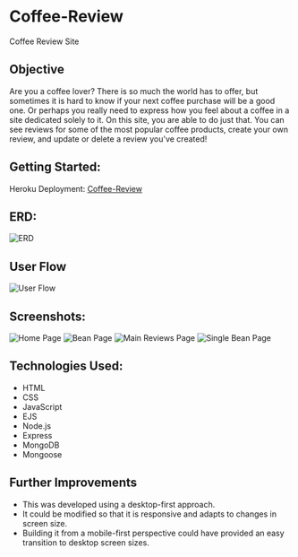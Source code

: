 # Coffee-Review
Coffee Review Site

## Objective
Are you a coffee lover? There is so much the world has to offer, but sometimes it is hard to know if your next coffee purchase will be a good one. Or perhaps you really need to express how you feel about a coffee in a site dedicated solely to it. On this site, you are able to do just that. You can see reviews for some of the most popular coffee products, create your own review, and update or delete a review you've created!

## Getting Started:
Heroku Deployment: [Coffee-Review](https://nem-coffee-review.herokuapp.com/)

## ERD:
![ERD](https://user-images.githubusercontent.com/80375748/153024921-04d25d84-c7dd-43e4-991a-be4a0199592d.PNG)

## User Flow
![User Flow](https://user-images.githubusercontent.com/80375748/153024883-d4d15d42-6f3e-4157-9ad1-e307d47939d4.PNG)

## Screenshots:
![Home Page](https://user-images.githubusercontent.com/80375748/153054808-ba073e62-df44-42e2-9786-c1c2fd0bda78.png)
![Bean Page](https://user-images.githubusercontent.com/80375748/153054912-3aacdb67-56cc-44fa-be05-0c0667f85283.png)
![Main Reviews Page](https://user-images.githubusercontent.com/80375748/153054971-7b458f03-c175-4bc9-9666-cbaaa7cbf7a4.png)
![Single Bean Page](https://user-images.githubusercontent.com/80375748/153055029-74465c11-3a92-4a24-80e5-3363e8f9da14.png)

## Technologies Used:
- HTML
- CSS
- JavaScript
- EJS
- Node.js
- Express
- MongoDB
- Mongoose

## Further Improvements
- This was developed using a desktop-first approach.
- It could be modified so that it is responsive and adapts to changes in screen size.
- Building it from a mobile-first perspective could have provided an easy transition to desktop screen sizes.
